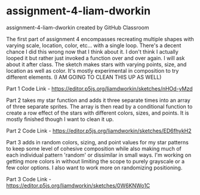 # assignment-4-liam-dworkin
assignment-4-liam-dworkin created by GitHub Classroom

The first part of assignment 4 encompasses recreating multiple shapes with varying scale, location, color, etc... with a single loop. There's a decent chance I 
did this wrong now that I think about it. I don't think I actually looped it but rather just invoked a function over and over again. I will ask about it after
class. The sketch makes stars with varying points, size, and location as well as color. It's mostly experimental in composition to try different elements. (I AM GOING TO CLEAN THIS UP AS WELL)

Part 1 Code Link - https://editor.p5js.org/liamdworkin/sketches/nHOd-yMzd

Part 2 takes my star function and adds it three separate times into an array of three separate sprites. The array is then read by a conditional function to
create a row effect of the stars with different colors, sizes, and points. It is mostly finished though I want to clean it up. 

Part 2 Code Link - https://editor.p5js.org/liamdworkin/sketches/ED6fhykH2

Part 3 adds in random colors, sizing, and point values for my star patterns to keep some level of cohesive composition while also making much of each individual
pattern 'random' or dissimilar in small ways. I'm working on getting more colors in without limiting the scope to purely grayscale or a few color options. I also
want to work more on randomizing positioning. 

Part 3 Code Link - https://editor.p5js.org/liamdworkin/sketches/0W6KNWo1C
